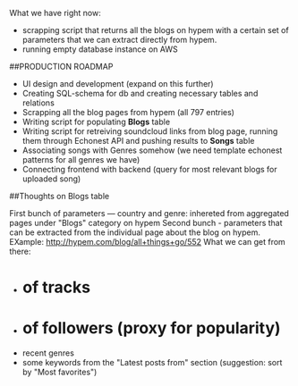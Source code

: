 What we have right now:

  - scrapping script that returns all the blogs on hypem with a certain set of parameters that we can extract directly from hypem.
  - running empty database instance on AWS

##PRODUCTION ROADMAP

- UI design and development (expand on this further)
- Creating SQL-schema for db and creating necessary tables and relations
- Scrapping all the blog pages from hypem (all 797 entries)
- Writing script for populating __Blogs__ table
- Writing script for retreiving soundcloud links from blog page, running them through Echonest API and pushing results to __Songs__ table
- Associating songs with Genres somehow (we need template echonest patterns for all genres we have)
- Connecting frontend with backend (query for most relevant blogs for uploaded song)

##Thoughts on Blogs table

First bunch of parameters — country and genre: inhereted from aggregated pages under "Blogs" category on hypem
Second bunch - parameters that can be extracted from the individual page about the blog on hypem. EXample: http://hypem.com/blog/all+things+go/552
What we can get from there:
  - # of tracks
  - # of followers (proxy for popularity)
  - recent genres
  - some keywords from the "Latest posts from" section (suggestion: sort by "Most favorites")
